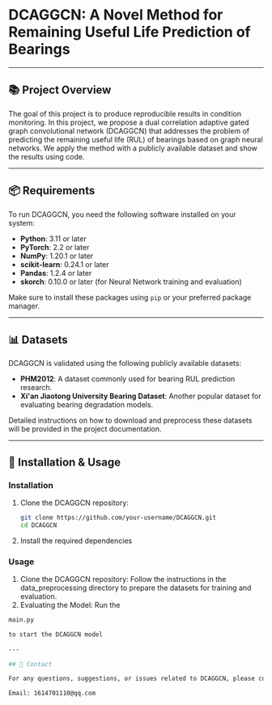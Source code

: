 # DCAGGCN: A Novel Method for Remaining Useful Life Prediction of Bearings
 
---
 
## 📚 Project Overview
 
The goal of this project is to produce reproducible results in condition monitoring. In this project, we propose a dual correlation adaptive gated graph convolutional network (DCAGGCN) that addresses the problem of predicting the remaining useful life (RUL) of bearings based on graph neural networks. We apply the method with a publicly available dataset and show the results using code.
 
---
 
## 📦 Requirements
 
To run DCAGGCN, you need the following software installed on your system:
 
- **Python**: 3.11 or later
- **PyTorch**: 2.2 or later
- **NumPy**: 1.20.1 or later
- **scikit-learn**: 0.24.1 or later
- **Pandas**: 1.2.4 or later
- **skorch**: 0.10.0 or later (for Neural Network training and evaluation)
 
Make sure to install these packages using `pip` or your preferred package manager.
 
---
 
## 📊 Datasets
 
DCAGGCN is validated using the following publicly available datasets:
 
- **PHM2012**: A dataset commonly used for bearing RUL prediction research.
- **Xi'an Jiaotong University Bearing Dataset**: Another popular dataset for evaluating bearing degradation models.
 
Detailed instructions on how to download and preprocess these datasets will be provided in the project documentation.
 
---
 
## 🚀 Installation & Usage
 
### Installation
 
1. Clone the DCAGGCN repository:
   ```bash
   git clone https://github.com/your-username/DCAGGCN.git
   cd DCAGGCN
2. Install the required dependencies

### Usage

1. Clone the DCAGGCN repository:
   Follow the instructions in the data_preprocessing directory to prepare the datasets for training and evaluation.
2. Evaluating the Model:
Run the
```bash
main.py

to start the DCAGGCN model
 
---

## 📧 Contact

For any questions, suggestions, or issues related to DCAGGCN, please contact us at:

Email: 1614701110@qq.com


